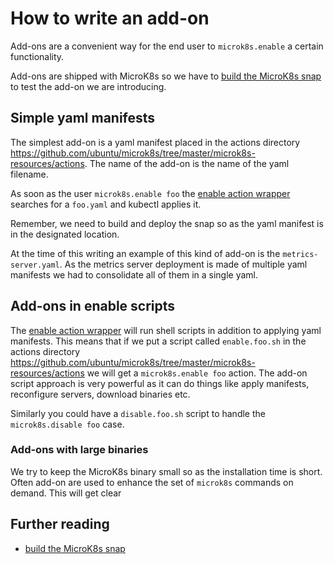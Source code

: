 # How to write an add-on

Add-ons are a convenient way for the end user to `microk8s.enable` a certain functionality.

Add-ons are shipped with MicroK8s so we have to
[build the MicroK8s snap](docs/build-the-snap-from-source.md)
to test the add-on we are introducing.


## Simple yaml manifests

The simplest add-on is a yaml manifest placed in the actions
directory https://github.com/ubuntu/microk8s/tree/master/microk8s-resources/actions.
The name of the add-on is the name of the yaml filename.

As soon as the user `microk8s.enable foo` the
[enable action wrapper](https://github.com/ubuntu/microk8s/blob/master/microk8s-resources/wrappers/microk8s-enable.wrapper#L46)
searches for a `foo.yaml` and kubectl applies it.

Remember, we need to build and deploy the snap so as the yaml manifest
is in the designated location.

At the time of this writing an example of this kind of add-on is the `metrics-server.yaml`.
As the metrics server deployment is made of multiple yaml manifests we had to consolidate all of them
in a single yaml.


## Add-ons in enable scripts

The [enable action wrapper](https://github.com/ubuntu/microk8s/blob/master/microk8s-resources/wrappers/microk8s-enable.wrapper#L35)
will run shell scripts in addition to applying yaml manifests.
This means that if we put a script called `enable.foo.sh` in the actions
directory https://github.com/ubuntu/microk8s/tree/master/microk8s-resources/actions
we will get a `microk8s.enable foo` action. The add-on script approach is very powerful as
it can do things like apply manifests, reconfigure servers, download binaries etc.

Similarly you could have a `disable.foo.sh` script to handle the `microk8s.disable foo` case.


### Add-ons with large binaries

We try to keep the MicroK8s binary small so as the installation time is short.
Often add-on are used to enhance the set of `microk8s` commands on demand.
This will get clear     


## Further reading
- [build the MicroK8s snap](docs/build-the-snap-from-source.md)
